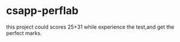 # csapp-perflab
this project could scores 25+31 while experience the test,and get the perfect marks.
